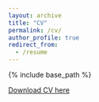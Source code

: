 ```yaml
---
layout: archive
title: "CV"
permalink: /cv/
author_profile: true
redirect_from:
  - /resume
---
```


{% include base_path %}

[Download CV here](https://drive.google.com/file/d/1mYQO_reObuwggVkFmx4ImXQRmfg21NtF/view?usp=sharing) 


